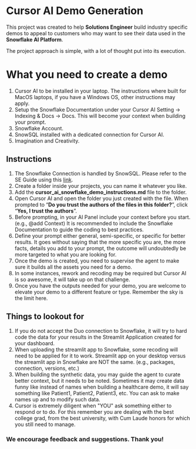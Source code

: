 # Cursor AI Demo Generation

This project was created to help **Solutions Engineer** build industry specific demos to appeal to customers who may want to see their data used in the **Snowflake AI Platform**.

The project approach is simple, with a lot of thought put into its execution. 

# What you need to create a demo

1. Cursor AI to be installed in your laptop. The instructions where built for MacOS laptops, if you have a Windows OS, other instructions may apply.
2. Setup the Snowflake Documentation under your Cursor AI Setting -> Indexing & Docs -> Docs. This will become your context when building your prompt.
3. Snowflake Account.
4. SnowSQL installed with a dedicated connection for Cursor AI.
5. Imagination and Creativity.

## Instructions

1. The Snowflake Connection is handled by SnowSQL. Please refer to the SE Guide using this [link](https://docs.google.com/document/d/1cj5PHPq2Jk_Xrsoimr24lRNnJSg9vYEu2H6OkEaeY7A/edit?tab=t.0#heading=h.os1muddxeqny "link").
2. Create a folder inside your projects, you can name it whatever you like. 
3. Add the **cursor_ai_snowflake_demo_instructions.md** file to the folder. 
4. Open Cursor AI and open the folder you just created with the file. When prompted to “**Do you trust the authors of the files in this folder?**”, click “**Yes, I trust the authors**”.
5. Before prompting, in your AI Panel include your context before you start. (e.g., @add Context) It is recommended to include the Snowflake Documentation to guide the coding to best practices. 
6. Define your prompt either general, semi-specific, or specific for better results. It goes without saying that the more specific you are, the more facts, details you add to your prompt, the outcome will undoubtedly be more targeted to what you are looking for. 
7. Once the demo is created, you need to supervise the agent to make sure it builds all the assets you need for a demo.
8. In some instances, rework and recoding may be required but Cursor AI is so awesome, it will take up on that challenge.
9. Once you have the outputs needed for your demo, you are welcome to elevate your demo to a different feature or type. Remember the sky is the limit here. 

## Things to lookout for

1. If you do not accept the Duo connection to Snowflake, it will try to hard code the data for your results in the Streamlit Application created for your dashboard.
2. When uploading the streamlit app to Snowflake, some recoding will need to be applied for it to work. Streamlit app on your desktop versus the streamlit app in Snowflake are NOT the same. (e.g., packages, connection, versions, etc.) 
3. When building the synthetic data, you may guide the agent to curate better context, but it needs to be noted. Sometimes it may create data funny like instead of names when building a healthcare demo, it will say something like Patient1, Patient2, Patient3, etc. You can ask to make names up and to modify such data.
4. Cursor is extremely diligent when "YOU" ask something either to respond or to do. For this remember you are dealing with the best college grad, from the best university, with Cum Laude honors for which you still need to manage.

### We encourage feedback and suggestions. Thank you!
